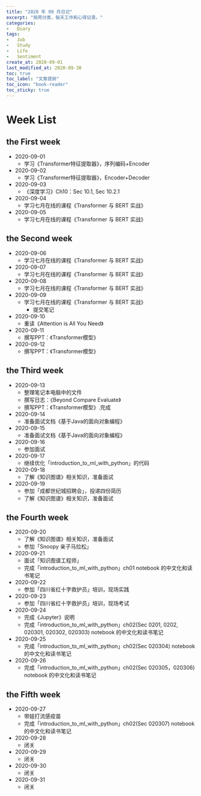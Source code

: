 ```yaml
---
title: "2020 年 09 月日记"
excerpt: "按周分类，每天工作和心得记录。"
categories:
-   Diary
tags:
-   Job
-   Study
-   Life
-   Sentiment
create_at: 2020-09-01
last_modified_at: 2020-09-30
toc: true
toc_label: "文章提纲"
toc_icon: "book-reader"
toc_sticky: true
---
```


# Week List

## the First week

-   2020-09-01
    -   学习《Transformer特征提取器》，序列编码+Encoder
-   2020-09-02
    -   学习《Transformer特征提取器》，Encoder+Decoder
-   2020-09-03
    -   《深度学习》Ch10：Sec 10.1, Sec 10.2.1
-   2020-09-04
    -   学习七月在线的课程《Transformer 与 BERT 实战》
-   2020-09-05
    -   学习七月在线的课程《Transformer 与 BERT 实战》

## the Second week

-   2020-09-06
    -   学习七月在线的课程《Transformer 与 BERT 实战》
-   2020-09-07
    -   学习七月在线的课程《Transformer 与 BERT 实战》
-   2020-09-08
    -   学习七月在线的课程《Transformer 与 BERT 实战》
-   2020-09-09
    -   学习七月在线的课程《Transformer 与 BERT 实战》
        -   提交笔记
-   2020-09-10
    -   重读《Attention is All You Need》
-   2020-09-11
    -   撰写PPT：《Transformer模型》
-   2020-09-12
    -   撰写PPT：《Transformer模型》

## the Third week

-   2020-09-13
    -   整理笔记本电脑中的文件
    -   撰写日志：《Beyond Compare Evaluate》
    -   撰写PPT：《Transformer模型》.完成
-   2020-09-14
    -   准备面试文档《基于Java的面向对象编程》
-   2020-09-15
    -   准备面试文档《基于Java的面向对象编程》
-   2020-09-16
    -   参加面试
-   2020-09-17
    -   继续优化「introduction_to_ml_with_python」的代码
-   2020-09-18
    -   了解《知识图谱》相关知识，准备面试
-   2020-09-19
    -   参加「成都世纪城招聘会」，投递四份简历
    -   了解《知识图谱》相关知识，准备面试

## the Fourth week

-   2020-09-20
    -   了解《知识图谱》相关知识，准备面试
    -   参加「Snoopy 亲子马拉松」
-   2020-09-21
    -   面试「知识图谱工程师」
    -   完成「introduction_to_ml_with_python」ch01 notebook 的中文化和读书笔记
-   2020-09-22
    -   参加「四川省红十字救护员」培训，现场实践
-   2020-09-23
    -   参加「四川省红十字救护员」培训，现场考试
-   2020-09-24
    -   完成《Jupyter》说明
    -   完成「introduction_to_ml_with_python」ch02(Sec 0201, 0202, 020301, 020302, 020303) notebook 的中文化和读书笔记
-   2020-09-25
    -   完成「introduction_to_ml_with_python」ch02(Sec 020304) notebook 的中文化和读书笔记
-   2020-09-26
    -   完成「introduction_to_ml_with_python」ch02(Sec 020305，020306) notebook 的中文化和读书笔记

## the Fifth week

-   2020-09-27
    -   带娃打流感疫苗
    -   完成「introduction_to_ml_with_python」ch02(Sec 020307) notebook 的中文化和读书笔记
-   2020-09-28
    -   闭关
-   2020-09-29
    -   闭关
-   2020-09-30
    -   闭关
-   2020-09-31
    -   闭关
